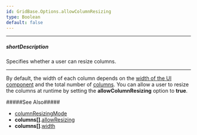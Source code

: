 ```yaml
---
id: GridBase.Options.allowColumnResizing
type: Boolean
default: false
---
```

---
##### shortDescription
Specifies whether a user can resize columns.

---
By default, the width of each column depends on the [width of the UI component](/api-reference/10%20UI%20Components/DOMComponent/1%20Configuration/width.md '{basewidgetpath}/Configuration/#width') and the total number of [columns](/api-reference/10%20UI%20Widgets/GridBase/1%20Configuration/columns '{basewidgetpath}/Configuration/columns/'). You can allow a user to resize the columns at runtime by setting the **allowColumnResizing** option to **true**.

#####See Also#####
- [columnResizingMode](/api-reference/10%20UI%20Components/GridBase/1%20Configuration/columnResizingMode.md '{basewidgetpath}/Configuration/#columnResizingMode')
- **columns[]**.[allowResizing](/api-reference/_hidden/GridBaseColumn/allowResizing.md '{basewidgetpath}/Configuration/columns/#allowResizing')
- **columns[]**.[width](/api-reference/_hidden/GridBaseColumn/width.md '{basewidgetpath}/Configuration/columns/#width')